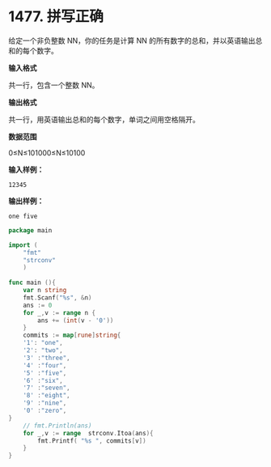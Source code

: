 # 1477. 拼写正确



给定一个非负整数 NN，你的任务是计算 NN 的所有数字的总和，并以英语输出总和的每个数字。

**输入格式**

共一行，包含一个整数 NN。

**输出格式**

共一行，用英语输出总和的每个数字，单词之间用空格隔开。

**数据范围**

0≤N≤101000≤N≤10100

**输入样例：**

```text
12345
```

**输出样例：**

```text
one five
```

```go
package main 

import (
    "fmt"
    "strconv"
    )
    
func main (){
    var n string
    fmt.Scanf("%s", &n)
    ans := 0 
    for _,v := range n {
        ans += (int(v - '0'))
    }
    commits := map[rune]string{
    '1': "one",
    '2': "two",
    '3' :"three",
    '4' :"four",
    '5' :"five",
    '6' :"six",
    '7' :"seven",
    '8' :"eight",
    '9' :"nine",
    '0' :"zero",
}
    // fmt.Println(ans)
    for _,v := range  strconv.Itoa(ans){
        fmt.Printf( "%s ", commits[v])
    }
}
```

